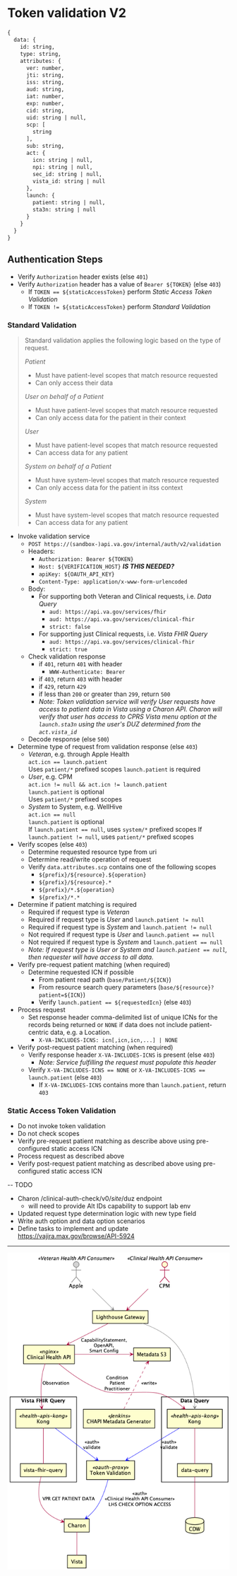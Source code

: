 # Token validation V2

```
{
  data: {
    id: string,
    type: string,
    attributes: {
      ver: number,
      jti: string,
      iss: string,
      aud: string,
      iat: number,
      exp: number,
      cid: string,
      uid: string | null,
      scp: [
        string
      ],
      sub: string,
      act: {
        icn: string | null,
        npi: string | null,
        sec_id: string | null,
        vista_id: string | null
      },
      launch: {
        patient: string | null,
        sta3n: string | null
      }
    }
  }
}
```

## Authentication Steps

- Verify `Authorization` header exists (else `401`)
- Verify `Authorization` header has a value of `Bearer ${TOKEN}` (else `403`)
  - If `TOKEN == ${staticAccessToken}` perform _Static Access Token Validation_
  - If `TOKEN != ${staticAccessToken}` perform _Standard Validation_

### Standard Validation

> Standard validation applies the following logic based on the type of request.
> 
> _Patient_
> - Must have patient-level scopes that match resource requested
> - Can only access their data
> 
> _User on behalf of a Patient_
> - Must have patient-level scopes that match resource requested
> - Can only access data for the patient in their context
>
> _User_
> - Must have patient-level scopes that match resource requested
> - Can access data for any patient
>
> _System on behalf of a Patient_
> - Must have system-level scopes that match resource requested
> - Can only access data for the patient in itss context
>
> _System_
> - Must have system-level scopes that match resource requested
> - Can access data for any patient
>


- Invoke validation service
  - `POST https://(sandbox-)api.va.gov/internal/auth/v2/validation`
  - Headers:
    - `Authorization: Bearer ${TOKEN}`
    - `Host: ${VERIFICATION_HOST}` **_IS THIS NEEDED?_**
    - `apiKey: ${OAUTH_API_KEY}`
    - `Content-Type: application/x-www-form-urlencoded`
  - Body:
    - For supporting both Veteran and Clinical requests, i.e. _Data Query_
      - `aud: https://api.va.gov/services/fhir`
      - `aud: https://api.va.gov/services/clinical-fhir`
      - `strict: false`
    - For supporting just Clinical requests, i.e. _Vista FHIR Query_
      - `aud: https://api.va.gov/services/clinical-fhir`
      - `strict: true`
  - Check validation response
    - if `401`, return `401` with header
      - `WWW-Authenticate: Bearer`
    - if `403`, return `403` with header
    - if `429`, return `429`
    - if less than `200` or greater than `299`, return `500`
    - _Note: Token validation service will verify _User_ requests have access to patient data in Vista using a
      Charon API. Charon will verify that user has access to CPRS Vista menu option at the `launch.sta3n` using the
      user's DUZ determined from the `act.vista_id`_
  - Decode response (else `500`)
- Determine type of request from validation response (else `403`)
  - _Veteran_, e.g. through Apple Health  
    `act.icn == launch.patient`  
    Uses `patient/*` prefixed scopes
    `launch.patient` is required
  - _User_, e.g. CPM  
    `act.icn != null && act.icn != launch.patient`  
    `launch.patient` is optional  
    Uses `patient/*` prefixed scopes
  - _System_ to System, e.g. WellHive  
    `act.icn == null`  
    `launch.patient` is optional  
    If `launch.patient == null`, uses `system/*` prefixed scopes If `launch.patient != null`, uses `patient/*` prefixed
    scopes
- Verify scopes (else `403`)
  - Determine requested resource type from uri
  - Determine read/write operation of request
  - Verify `data.attributes.scp` contains one of the following scopes
    - `${prefix}/${resource}.${operation}`
    - `${prefix}/${resource}.*`
    - `${prefix}/*.${operation}`
    - `${prefix}/*.*`
- Determine if patient matching is required
  - Required if request type is _Veteran_
  - Required if request type is _User_ and `launch.patient != null`
  - Required if request type is _System_ and `launch.patient != null`
  - Not required if request type is _User_ and `launch.patient == null`
  - Not required if request type is _System_ and `launch.patient == null`
  - _Note: If request type is _User_ or _System_ and `launch.patient == null`, then requester will have access to
    all data._
- Verify pre-request patient matching (when required)
  - Determine requested ICN if possible
    - From patient read path (`base/Patient/${ICN}`)
    - From resource search query parameters (`base/${resource}?patient=${ICN}`)
    - Verify `launch.patient == ${requestedIcn}` (else `403`)
- Process request
  - Set response header comma-delimited list of unique ICNs for the records being returned or `NONE` if data does not
    include patient-centric data, e.g. a Location.
    - `X-VA-INCLUDES-ICNS: icn[,icn,icn,...] | NONE`
- Verify post-request patient matching (when required)
  - Verify response header `X-VA-INCLUDES-ICNS` is present (else `403`)
    - _Note: Service fulfilling the request must populate this header_
  - Verify `X-VA-INCLUDES-ICNS == NONE` or `X-VA-INCLUDES-ICNS == launch.patient` (else `403`)
    - If `X-VA-INCLUDES-ICNS` contains more than `launch.patient`, return `403`

### Static Access Token Validation

- Do not invoke token validation
- Do not check scopes
- Verify pre-request patient matching as describe above using pre-configured static access ICN
- Process request as described above
- Verify post-request patient matching as described above using pre-configured static access ICN

--
TODO
- Charon /clinical-auth-check/v0/$site/$duz endpoint
  - will need to provide Alt IDs capability to support lab env
- Updated request type determination logic with new type field
- Write auth option and data option scenarios
- Define tasks to implement and update https://vajira.max.gov/browse/API-5924

---
![components](src/plantuml/components.png)
